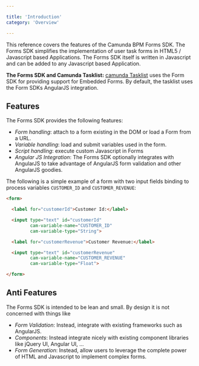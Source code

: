 ```yaml
---

title: 'Introduction'
category: 'Overview'

---
```


This reference covers the features of the Camunda BPM Forms SDK. The Forms SDK simplifies the
implementation of user task forms in HTML5 / Javascript based Applications. The Forms SDK itself is
written in Javascript and can be added to any  Javascript based Application.

<div class="alert alert-info" role="alert">
<strong>The Forms SDK and Camunda Tasklist:</strong> <a href="ref:/guides/user-guide/#tasklist">
camunda Tasklist</a> uses the Form SDK for providing support for Embedded Forms. By default, the 
tasklist uses the Form SDKs AngularJS integration.
</div>

## Features

The Forms SDK provides the following features:

* *Form handling*: attach to a form existing in the DOM or load a Form from a URL.
* *Variable handling*: load and submit variables used in the form.
* *Script handling*: execute custom Javascript in Forms
* *Angular JS Integration*: The Forms SDK optionally integrates with AngularJS to take advantage 
  of AngularJS form validation and other AngularJS goodies.

The following is a simple example of a form with two input fields binding to process variables
`CUSTOMER_ID` and `CUSTOMER_REVENUE`:

```html
<form>

  <label for="customerId">Customer Id:</label>

  <input type="text" id="customerId"
         cam-variable-name="CUSTOMER_ID"
         cam-variable-type="String">

  <label for="customerRevenue">Customer Revenue:</label>

  <input type="text" id="customerRevenue"
         cam-variable-name="CUSTOMER_REVENUE"
         cam-variable-type="Float">

</form>
```

## Anti Features

The Forms SDK is intended to be lean and small. By design it is not concerned with things like

* *Form Validation*: Instead, integrate with existing frameworks such as AngularJS.
* *Components*: Instead integrate nicely with existing component libraries like jQuery UI, Angular
  UI, ...
* *Form Generation*: Instead, allow users to leverage the complete power of HTML and Javascript to
  implement complex forms.

